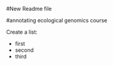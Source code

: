 #New Readme file

#annotating ecological genomics course

Create a list:   
* first   
* second   
* third   
